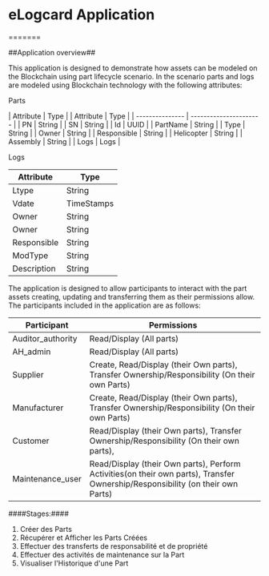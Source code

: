 # eLogcard Application 
=======

##Application overview##

This application is designed to demonstrate how assets can be modeled on the Blockchain using part lifecycle scenario. 
In the scenario parts and logs  are modeled using Blockchain technology with the following attributes:


Parts 

| Attribute       | Type                   |   | Attribute       | Type                   |
| --------------- | ---------------------- | 
| PN           	  | String  			   |
| SN              | String                 |
| Id              | UUID                   |
| PartName        | String                 |
| Type            | String                 |
| Owner           | String                 |
| Responsible     | String                 |
| Helicopter      | String                 |
| Assembly        | String                 |
| Logs 			  | Logs                   |

Logs 

| Attribute       | Type                   |
| --------------- | ---------------------- |
| Ltype           | String  			   |
| Vdate           | TimeStamps             |
| Owner           | String                 |
| Owner        	  | String                 |
| Responsible     | String                 |
| ModType         | String                 |
| Description     | String                 |


The application is designed to allow participants to interact with the part assets creating, 
updating and transferring them as their permissions allow. The participants included in the application are as follows:

| Participant       | Permissions                                                                                                                   |
| ------------------| ------------------------------------------------------------------------------------------------------------------------------|
| Auditor_authority | Read/Display (All parts)                                				      						  				            |
| AH_admin		    | Read/Display (All parts)                                           		   						   				            |
| Supplier   	 	| Create, Read/Display (their Own parts), Transfer Ownership/Responsibility (On their own Parts)					            |
| Manufacturer   	| Create, Read/Display (their Own parts), Transfer Ownership/Responsibility (On their own Parts)        		                |
| Customer		    | Read/Display (their Own parts),  Transfer Ownership/Responsibility (On their own parts),               		                |
| Maintenance_user 	| Read/Display (their Own parts), Perform Activities(on their own parts), Transfer Ownership/Responsibility (on their own Parts)|

####Stages:####

1) Créer des Parts
2) Récupérer et Afficher les Parts Créées 
3) Effectuer des transferts de responsabilité et de propriété
4) Effectuer des activités de maintenance sur la Part 
5) Visualiser l'Historique d'une Part 








